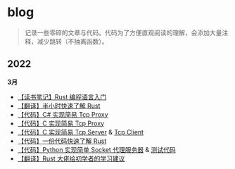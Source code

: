 # blog

> 记录一些零碎的文章与代码。代码为了方便直观阅读的理解，会添加大量注释，减少跳转（不抽离函数）。

## 2022

**3月**
- [【读书笔记】Rust 编程语言入门](./doc/3.md)
- [【翻译】半小时快速了解 Rust](./doc/2.md)
- [【代码】C# 实现简易 Tcp Proxy](./code/tcp-proxy.cs)
- [【代码】C 实现简易 Tcp Proxy](./code/tcp-proxy.c)
- [【代码】C 实现简易 Tcp Server](./code/tcp-server.c) & [Tcp Client](./code/tcp-client.c)
- [【代码】一份代码快速了解 Rust](https://github.com/asur4s/a-code-to-learn-rust/blob/main/study.rs)
- [【代码】Python 实现简单 Socket 代理服务器](./code/socket-proxy.py) & [测试代码](./code/socket-client.py)
- [【翻译】Rust 大佬给初学者的学习建议](./doc/1.md)
